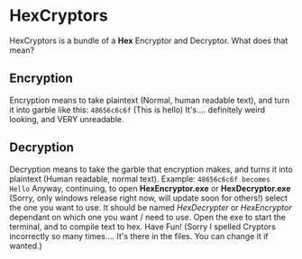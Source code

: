 # HexCryptors
HexCryptors is a bundle of a __Hex__ Encryptor and Decryptor. What does that mean?
## Encryption
Encryption means to take plaintext (Normal, human readable text), and turn it into garble like this:
```48656c6c6f``` (This is hello)
It's.... definitely weird looking, and VERY unreadable.
## Decryption
Decryption means to take the garble that encryption makes, and turns it into plaintext (Human readable, normal text).
Example:
```48656c6c6f becomes Hello```
Anyway, continuing, to open __HexEncryptor.exe__ or __HexDecryptor.exe__ (Sorry, only windows release right now, will update soon for others!)
select the one you want to use. It should be named _HexDecrypter_ or _HexEncryptor_ dependant on which one you want / need to use. Open the exe to start the terminal, and to compile text to hex. Have Fun! (Sorry I spelled Cryptors incorrectly so many times.... It's there in the files. You can change it if wanted.)
